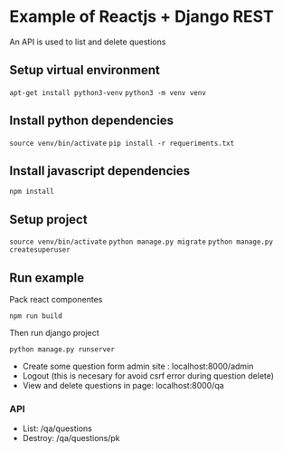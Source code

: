 # Example of Reactjs + Django REST

An API is used to list and delete questions

## Setup virtual environment

`apt-get install python3-venv`
`python3 -m venv venv`

## Install python dependencies

`source venv/bin/activate`
`pip install -r requeriments.txt`

## Install javascript dependencies

`npm install`

## Setup project

`source venv/bin/activate`
`python manage.py migrate`
`python manage.py createsuperuser`

## Run example

Pack react componentes

`npm run build`

Then run django project

`python manage.py runserver`

- Create some question form admin site : localhost:8000/admin
- Logout (this is necesary for avoid csrf error during question delete)
- View and delete questions in page: localhost:8000/qa

### API

* List: /qa/questions
* Destroy: /qa/questions/pk





